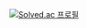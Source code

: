 [![Solved.ac 프로필](http://mazassumnida.wtf/api/v2/generate_badge?boj=dza118)](https://solved.ac/dza118)



